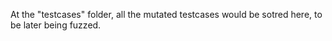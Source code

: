 At the "testcases" folder, all the mutated testcases would be sotred here, to be later being fuzzed.
